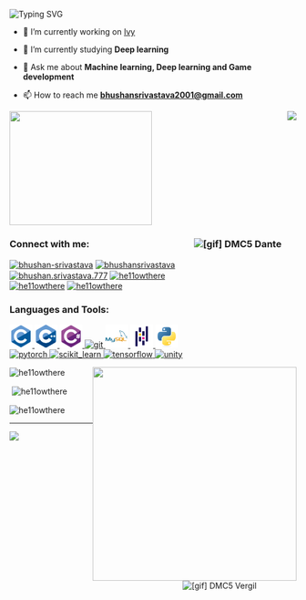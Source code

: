 <!--### Hello there 👋


**he11owthere/he11owthere** is a ✨ _special_ ✨ repository because its `README.md` (this file) appears on your GitHub profile.

Here are some ideas to get you started:

- 🔭 I’m currently working on ...
- 🌱 I’m currently learning ...
- 👯 I’m looking to collaborate on ...
- 🤔 I’m looking for help with ...
- 💬 Ask me about ...
- 📫 How to reach me: ...
- 😄 Pronouns: ...
- ⚡ Fun fact: ...
-->


<!--
<img img align="center" src="https://media.tenor.com/QifzTv3pRLkAAAAC/dmc5.gif" width="150" height="150" />

![Alt Text](https://media.tenor.com/7NZdYNzQosgAAAAC/devil-may-cry-vergil-speaker-bury-the-light-strom.gif)

# 📊 GitHub Stats:
![](https://github-readme-stats.vercel.app/api?username=he11owthere&theme=dark&hide_border=false&include_all_commits=false&count_private=false)<br/>
![](https://github-readme-streak-stats.herokuapp.com/?user=he11owthere&theme=dark&hide_border=false)<br/>
![](https://github-readme-stats.vercel.app/api/top-langs/?username=he11owthere&theme=dark&hide_border=false&include_all_commits=false&count_private=false&layout=compact)

## 🏆 GitHub Trophies
![](https://github-profile-trophy.vercel.app/?username=he11owthere&theme=radical&no-frame=false&no-bg=true&margin-w=4)
-->


<!--<h1 align="center">Hello there 👋, I'm Bhushan Srivastava</h1>
<h3 align="center">Exploring the Field of AI/ML</h3>-->
![Typing SVG](https://readme-typing-svg.herokuapp.com?font=Architects+Daughter&color=ffffff&size=30&lines=Hello+there!+👋;It's+Bhushan+Srivastava!+👋;Exploring+the+field+of+AI/ML;Currently+into+Deep+learning)

- 🔭 I’m currently working on [Ivy](https://github.com/unifyai/ivy)

- 🌱 I’m currently studying **Deep learning**

- 💬 Ask me about **Machine learning, Deep learning and Game development**

- 📫 How to reach me **bhushansrivastava2001@gmail.com**


<!--<img img align="center" src="https://media.tenor.com/7NZdYNzQosgAAAAC/devil-may-cry-vergil-speaker-bury-the-light-strom.gif" width="900" height="450" />-->
<!--<img align="left" src="https://media.tenor.com/D2vItfmaUnIAAAAd/vergil-speakers.gif" width="900" height="450">-->
<!--![Alt Text](https://media.tenor.com/7NZdYNzQosgAAAAC/devil-may-cry-vergil-speaker-bury-the-light-strom.gif)
+<img align="right" src="/art/sample.gif?raw=true" width="200px">-->
<!--![vergil_judgement_cut](https://github.com/he11owthere/he11owthere/assets/59949692/52e47265-61f5-49de-876d-3aa2ff9eafc5)<img align="center"/>-->
<p>
<img align="center" id="previewImage" class="workshopItemPreviewImageEnlargeable" src="https://steamuserimages-a.akamaihd.net/ugc/1847035847596743878/9CF69C45FBFF495C8EA29FA046C6313BF516092B/?imw=637&amp;imh=358&amp;ima=fit&amp;impolicy=Letterbox&amp;imcolor=%23000000&amp;letterbox=true" width="250" height="200">

<img img align="right" src="https://media.tenor.com/7NZdYNzQosgAAAAC/devil-may-cry-vergil-speaker-bury-the-light-strom.gif"/>
</p>

<h3 align="left">Connect with me:
  <img align="right" alt="[gif] DMC5 Dante" aria-hidden="true" class="TZM0T" src="https://images-wixmp-ed30a86b8c4ca887773594c2.wixmp.com/f/e11f3286-6d58-46d0-bb87-df57a3630762/dd8nuoa-4c1b355d-1c6c-4683-b6fc-69c23b6d01cd.gif?token=eyJ0eXAiOiJKV1QiLCJhbGciOiJIUzI1NiJ9.eyJzdWIiOiJ1cm46YXBwOjdlMGQxODg5ODIyNjQzNzNhNWYwZDQxNWVhMGQyNmUwIiwiaXNzIjoidXJuOmFwcDo3ZTBkMTg4OTgyMjY0MzczYTVmMGQ0MTVlYTBkMjZlMCIsIm9iaiI6W1t7InBhdGgiOiJcL2ZcL2UxMWYzMjg2LTZkNTgtNDZkMC1iYjg3LWRmNTdhMzYzMDc2MlwvZGQ4bnVvYS00YzFiMzU1ZC0xYzZjLTQ2ODMtYjZmYy02OWMyM2I2ZDAxY2QuZ2lmIn1dXSwiYXVkIjpbInVybjpzZXJ2aWNlOmZpbGUuZG93bmxvYWQiXX0.6IKCraHT6ecWd7xNUDozCY6ZA1Pt2Dz1hKs5QdqQc7w" srcset="" sizes="" style="width:180px;height:180px" fetchpriority="high">
</h3>
<!--<img img align="right" src="https://media.tenor.com/QifzTv3pRLkAAAAC/dmc5.gif" width="380" height="380" />-->

<p align="left">
<a href="https://linkedin.com/in/bhushan-srivastava" target="blank"><img align="center" src="https://raw.githubusercontent.com/rahuldkjain/github-profile-readme-generator/master/src/images/icons/Social/linked-in-alt.svg" alt="bhushan-srivastava" height="30" width="40" /></a>
<a href="https://kaggle.com/bhushansrivastava" target="blank"><img align="center" src="https://raw.githubusercontent.com/rahuldkjain/github-profile-readme-generator/master/src/images/icons/Social/kaggle.svg" alt="bhushansrivastava" height="30" width="40" /></a>
<a href="https://fb.com/bhushan.srivastava.777" target="blank"><img align="center" src="https://raw.githubusercontent.com/rahuldkjain/github-profile-readme-generator/master/src/images/icons/Social/facebook.svg" alt="bhushan.srivastava.777" height="30" width="40" /></a>
<a href="https://instagram.com/he11owthere" target="blank"><img align="center" src="https://raw.githubusercontent.com/rahuldkjain/github-profile-readme-generator/master/src/images/icons/Social/instagram.svg" alt="he11owthere" height="30" width="40" /></a>
<a href="https://www.youtube.com/c/he11owthere" target="blank"><img align="center" src="https://raw.githubusercontent.com/rahuldkjain/github-profile-readme-generator/master/src/images/icons/Social/youtube.svg" alt="he11owthere" height="30" width="40" /></a>
<!--<a href="https://www.codechef.com/users/he11owthere" target="blank"><img align="center" src="https://cdn.jsdelivr.net/npm/simple-icons@3.1.0/icons/codechef.svg" alt="he11owthere" height="30" width="40" /></a>
-->
<a href="https://www.leetcode.com/he11owthere" target="blank"><img align="center" src="https://raw.githubusercontent.com/rahuldkjain/github-profile-readme-generator/master/src/images/icons/Social/leet-code.svg" alt="he11owthere" height="30" width="40" /></a>

</p>

<h3 align="left">Languages and Tools:</h3>
<p align="left"> <a href="https://www.cprogramming.com/" target="_blank" rel="noreferrer"> <img src="https://raw.githubusercontent.com/devicons/devicon/master/icons/c/c-original.svg" alt="c" width="40" height="40"/> </a> <a href="https://www.w3schools.com/cpp/" target="_blank" rel="noreferrer"> <img src="https://raw.githubusercontent.com/devicons/devicon/master/icons/cplusplus/cplusplus-original.svg" alt="cplusplus" width="40" height="40"/> </a> <a href="https://www.w3schools.com/cs/" target="_blank" rel="noreferrer"> <img src="https://raw.githubusercontent.com/devicons/devicon/master/icons/csharp/csharp-original.svg" alt="csharp" width="40" height="40"/> </a> <a href="https://git-scm.com/" target="_blank" rel="noreferrer"> <img src="https://www.vectorlogo.zone/logos/git-scm/git-scm-icon.svg" alt="git" width="40" height="40"/> </a> <a href="https://www.mysql.com/" target="_blank" rel="noreferrer"> <img src="https://raw.githubusercontent.com/devicons/devicon/master/icons/mysql/mysql-original-wordmark.svg" alt="mysql" width="40" height="40"/> </a> <a href="https://pandas.pydata.org/" target="_blank" rel="noreferrer"> <img src="https://raw.githubusercontent.com/devicons/devicon/2ae2a900d2f041da66e950e4d48052658d850630/icons/pandas/pandas-original.svg" alt="pandas" width="40" height="40"/> </a> <a href="https://www.python.org" target="_blank" rel="noreferrer"> <img src="https://raw.githubusercontent.com/devicons/devicon/master/icons/python/python-original.svg" alt="python" width="40" height="40"/> </a> <a href="https://pytorch.org/" target="_blank" rel="noreferrer"> <img src="https://www.vectorlogo.zone/logos/pytorch/pytorch-icon.svg" alt="pytorch" width="40" height="40"/> </a> <a href="https://scikit-learn.org/" target="_blank" rel="noreferrer"> <img src="https://upload.wikimedia.org/wikipedia/commons/0/05/Scikit_learn_logo_small.svg" alt="scikit_learn" width="40" height="40"/> </a> <a href="https://www.tensorflow.org" target="_blank" rel="noreferrer"> <img src="https://www.vectorlogo.zone/logos/tensorflow/tensorflow-icon.svg" alt="tensorflow" width="40" height="40"/> </a> <a href="https://unity.com/" target="_blank" rel="noreferrer"> <img src="https://www.vectorlogo.zone/logos/unity3d/unity3d-icon.svg" alt="unity" width="40" height="40"/> </a> </p>

<p><img align="center" src="https://github-readme-stats.vercel.app/api/top-langs/?username=he11owthere&layout=compact&theme=gotham" alt="he11owthere" />
<img img align="right" src="https://media.tenor.com/QifzTv3pRLkAAAAC/dmc5.gif" width="358" height="375" />

&nbsp;<img align="center" src="https://github-readme-stats.vercel.app/api?username=he11owthere&theme=gotham&show_icons=true" alt="he11owthere" />

<img align="right" alt="[gif] DMC5 Vergil" aria-hidden="true" class="TZM0T" src="https://images-wixmp-ed30a86b8c4ca887773594c2.wixmp.com/f/e11f3286-6d58-46d0-bb87-df57a3630762/dd8nuxg-fe3eadf9-c22e-4232-9f8c-bf579bf8e32a.gif?token=eyJ0eXAiOiJKV1QiLCJhbGciOiJIUzI1NiJ9.eyJzdWIiOiJ1cm46YXBwOjdlMGQxODg5ODIyNjQzNzNhNWYwZDQxNWVhMGQyNmUwIiwiaXNzIjoidXJuOmFwcDo3ZTBkMTg4OTgyMjY0MzczYTVmMGQ0MTVlYTBkMjZlMCIsIm9iaiI6W1t7InBhdGgiOiJcL2ZcL2UxMWYzMjg2LTZkNTgtNDZkMC1iYjg3LWRmNTdhMzYzMDc2MlwvZGQ4bnV4Zy1mZTNlYWRmOS1jMjJlLTQyMzItOWY4Yy1iZjU3OWJmOGUzMmEuZ2lmIn1dXSwiYXVkIjpbInVybjpzZXJ2aWNlOmZpbGUuZG93bmxvYWQiXX0.Vaf8I0xQ8rYaSwFDdV5VsmUpienRgcYVUh4eBJZvFo8" srcset="" sizes="" style="width:200px;height:200px" fetchpriority="high">

  <img align="center" src="https://github-readme-streak-stats.herokuapp.com/?user=he11owthere&&theme=dark" alt="he11owthere" />
  
</p>

---
[![](https://visitcount.itsvg.in/api?id=he11owthere&icon=0&color=0)](https://visitcount.itsvg.in)

<!-- Proudly created with GPRM ( https://gprm.itsvg.in ) -->
